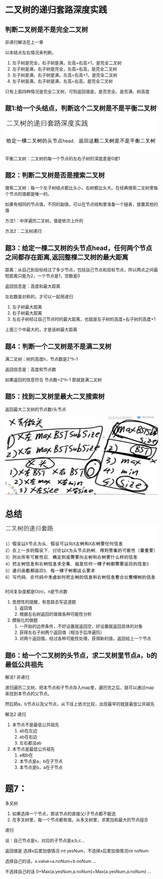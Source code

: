 # 二叉树的递归套路深度实践

## 判断二叉树是不是完全二叉树

非递归解法在上一章

以本结点左右情况来判断。

1. 左子树是完全，右子树是满，左高=右高+1，是完全二叉树
2. 左子树是满，右子树是完全，左高=右高，是完全二叉树
3. 左子树是满，右子树是满，左高=右高+1，是完全二叉树
4. 左子树是满，右子树是满，左高=右高，是完全二叉树

只有上面四种情况是完全二叉树，可知返回值是，是否完全、是否满、树高度

## 题1:给一个头结点，判断这个二叉树是不是平衡二叉树

![image-20221024214722247](11二叉树的基本算法+二叉树的递归套路.assets/image-20221024214722247.png)

平衡二叉树：二叉树的每一个节点的左右子树的深度差是0或1



## 题2：判断二叉树是否是搜索二叉树

搜索二叉树：每一个左子树结点都比头小，右树都比头大。在经典搜索二叉树里每个节点的值都是唯一的。

如果有相同的节点值，不同的副值，可以在节点结构里准备一个链表，放置其他的值

方法1：中序遍历二叉树，值是依次上升的

方法2：二叉树递归



## 题3：给定一棵二叉树的头节点head，任何两个节点之间都存在距离,返回整棵二叉树的最大距离

距离：从自己到目标经过了多少节点，包括自己节点和目标节点，所以两点之间最短距离只能为2，一个节点是1，空数是0

返回信息是：高度和最大距离

左右数是对称的，才可以一起用递归

1. 左子树最大距离
2. 右子树最大距离
3. 左右子树经过自己节点时的最大距离，也就是左子树的高度+右子树的高度+1

上面三个中最大的，才是该树最大距离



## 题4：判断一个二叉树是不是满二叉树

满二叉树：树的高度h，节点数是2^h-1

返回信息是：高度和节点数

如果返回的信息符合 节点数=2^h-1 那就是满二叉树



## 题5：找到二叉树里最大二叉搜索树

返回最大二叉树的节点数/头节点

![image-20221025094146770](11二叉树的基本算法+二叉树的递归套路.assets/image-20221025094146770.png)





# 总结 

![image-20221025113312508](11二叉树的基本算法+二叉树的递归套路.assets/image-20221025113312508.png)

时间复杂度都是O(n)，n是节点数

1. 思想性的提醒，有思路去写这道题
   1. 返回值
   2. 根据左右树返回的值做各种可能性分析	
2. 模板化的做题
   1. 一开始的边界条件，不好设置就返回空，好设置就返回具体的对象
   2. 获得左右子树两个返回值（相当于后序遍历）
   3. 对两个返回值，经过各种可能性处理，获得新的值，返回给上一个节点



## 题6：给一个二叉树的头节点，求二叉树里节点a，b的最低公共祖先

解法1 非递归

递归遍历二叉树，把本节点和子节点存入map里，遍历完之后，就可以通过map来找到本节点的父节点。

然后把a，b节点以及父节点，从下往上依次比较，出现最早的就是最低公共祖先

解法2 递归

1. 本节点不是最低公共祖先
   1. ab在左边
   2. ab在右边
   3. 左右都没ab
2. 本节点是最低公共祖先
   1. a和b在
   2. 本节点是a，b在子节点
   3. 本节点是b，a在子节点

# 题7：

多叉树

1. 如果选择一个节点，那该节点的直接父/子节点都不能选
2. 在多叉树里，每一个节点都有值，从多叉树里，求累加和最大的节点组合

递归

设：自己节点是x，对应的子节点是a,b,c...

返回值是 选择x后累加值情况 int yesNum，不选择x后累加值情况int noNum

选择自己的话，x.value+a.noNum+b.noNum ...

不选择自己的话 0+Max(a.yesNum,a.noNum)+Max(a.yesNum,a.noNum) ...



